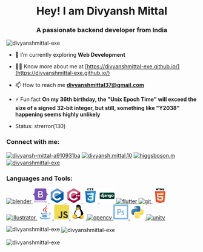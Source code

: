 <h1 align="center">Hey! I am Divyansh Mittal</h1>
<h3 align="center">A passionate backend developer from India</h3>

<p align="left"> <img src="https://komarev.com/ghpvc/?username=divyanshmittal-exe&label=Profile%20views&color=0e75b6&style=flat" alt="divyanshmittal-exe" /> </p>

- 🌱 I’m currently exploring **Web Development**

- 👨‍💻 Know more about me at [https://divyanshmittal-exe.github.io/](https://divyanshmittal-exe.github.io/)

- 📫 How to reach me **divyanshmittal37@gmail.com**

- ⚡ Fun fact **On my 36th birthday, the "Unix Epoch Time" will exceed the size of a signed 32-bit integer, but still, something like "Y2038" happening seems highly unlikely**
- Status: strerror(130)

<h3 align="left">Connect with me:</h3>
<p align="left">
<a href="https://linkedin.com/in/divyansh-mittal-a910931ba" target="blank"><img align="center" src="https://raw.githubusercontent.com/rahuldkjain/github-profile-readme-generator/master/src/images/icons/Social/linked-in-alt.svg" alt="divyansh-mittal-a910931ba" height="30" width="40" /></a>
<a href="https://fb.com/divyansh.mittal.10" target="blank"><img align="center" src="https://raw.githubusercontent.com/rahuldkjain/github-profile-readme-generator/master/src/images/icons/Social/facebook.svg" alt="divyansh.mittal.10" height="30" width="40" /></a>
<a href="https://instagram.com/higgsboson.m" target="blank"><img align="center" src="https://raw.githubusercontent.com/rahuldkjain/github-profile-readme-generator/master/src/images/icons/Social/instagram.svg" alt="higgsboson.m" height="30" width="40" /></a>
<a href="https://codeforces.com/profile/divyanshmittal-exe" target="blank"><img align="center" src="https://cdn.jsdelivr.net/npm/simple-icons@3.0.1/icons/codeforces.svg" alt="divyanshmittal-exe" height="30" width="40" /></a>
</p>

<h3 align="left">Languages and Tools:</h3>
<p align="left"> <a href="https://www.blender.org/" target="_blank"> <img src="https://download.blender.org/branding/community/blender_community_badge_white.svg" alt="blender" width="40" height="40"/> </a> <a href="https://getbootstrap.com" target="_blank"> <img src="https://raw.githubusercontent.com/devicons/devicon/master/icons/bootstrap/bootstrap-plain-wordmark.svg" alt="bootstrap" width="40" height="40"/> </a> <a href="https://www.cprogramming.com/" target="_blank"> <img src="https://raw.githubusercontent.com/devicons/devicon/master/icons/c/c-original.svg" alt="c" width="40" height="40"/> </a> <a href="https://www.w3schools.com/cpp/" target="_blank"> <img src="https://raw.githubusercontent.com/devicons/devicon/master/icons/cplusplus/cplusplus-original.svg" alt="cplusplus" width="40" height="40"/> </a> <a href="https://www.w3schools.com/css/" target="_blank"> <img src="https://raw.githubusercontent.com/devicons/devicon/master/icons/css3/css3-original-wordmark.svg" alt="css3" width="40" height="40"/> </a> <a href="https://www.djangoproject.com/" target="_blank"> <img src="https://raw.githubusercontent.com/devicons/devicon/master/icons/django/django-original.svg" alt="django" width="40" height="40"/> </a> <a href="https://flutter.dev" target="_blank"> <img src="https://www.vectorlogo.zone/logos/flutterio/flutterio-icon.svg" alt="flutter" width="40" height="40"/> </a> <a href="https://git-scm.com/" target="_blank"> <img src="https://www.vectorlogo.zone/logos/git-scm/git-scm-icon.svg" alt="git" width="40" height="40"/> </a> <a href="https://www.w3.org/html/" target="_blank"> <img src="https://raw.githubusercontent.com/devicons/devicon/master/icons/html5/html5-original-wordmark.svg" alt="html5" width="40" height="40"/> </a> <a href="https://www.adobe.com/in/products/illustrator.html" target="_blank"> <img src="https://www.vectorlogo.zone/logos/adobe_illustrator/adobe_illustrator-icon.svg" alt="illustrator" width="40" height="40"/> </a> <a href="https://www.java.com" target="_blank"> <img src="https://raw.githubusercontent.com/devicons/devicon/master/icons/java/java-original.svg" alt="java" width="40" height="40"/> </a> <a href="https://developer.mozilla.org/en-US/docs/Web/JavaScript" target="_blank"> <img src="https://raw.githubusercontent.com/devicons/devicon/master/icons/javascript/javascript-original.svg" alt="javascript" width="40" height="40"/> </a> <a href="https://www.linux.org/" target="_blank"> <img src="https://raw.githubusercontent.com/devicons/devicon/master/icons/linux/linux-original.svg" alt="linux" width="40" height="40"/> </a> <a href="https://opencv.org/" target="_blank"> <img src="https://www.vectorlogo.zone/logos/opencv/opencv-icon.svg" alt="opencv" width="40" height="40"/> </a> <a href="https://www.photoshop.com/en" target="_blank"> <img src="https://raw.githubusercontent.com/devicons/devicon/master/icons/photoshop/photoshop-line.svg" alt="photoshop" width="40" height="40"/> </a> <a href="https://www.python.org" target="_blank"> <img src="https://raw.githubusercontent.com/devicons/devicon/master/icons/python/python-original.svg" alt="python" width="40" height="40"/> </a> <a href="https://unity.com/" target="_blank"> <img src="https://www.vectorlogo.zone/logos/unity3d/unity3d-icon.svg" alt="unity" width="40" height="40"/> </a> </p>

<p><img align="left" src="https://github-readme-stats.vercel.app/api/top-langs?username=divyanshmittal-exe&show_icons=true&locale=en&layout=compact" alt="divyanshmittal-exe" /></p>

<p>&nbsp;<img align="center" src="https://github-readme-stats.vercel.app/api?username=divyanshmittal-exe&show_icons=true&locale=en" alt="divyanshmittal-exe" /></p>

<p><img align="center" src="https://github-readme-streak-stats.herokuapp.com/?user=divyanshmittal-exe&" alt="divyanshmittal-exe" /></p>
